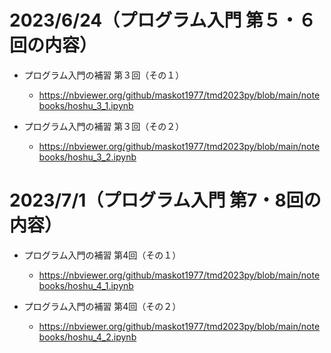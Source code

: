 # 2023/6/24（プログラム入門 第５・６回の内容）

- プログラム入門の補習 第３回（その１）
    - https://nbviewer.org/github/maskot1977/tmd2023py/blob/main/notebooks/hoshu_3_1.ipynb

- プログラム入門の補習 第３回（その２）
    - https://nbviewer.org/github/maskot1977/tmd2023py/blob/main/notebooks/hoshu_3_2.ipynb

# 2023/7/1（プログラム入門 第7・8回の内容）

- プログラム入門の補習 第4回（その１）
    - https://nbviewer.org/github/maskot1977/tmd2023py/blob/main/notebooks/hoshu_4_1.ipynb

- プログラム入門の補習 第4回（その２）
    - https://nbviewer.org/github/maskot1977/tmd2023py/blob/main/notebooks/hoshu_4_2.ipynb
